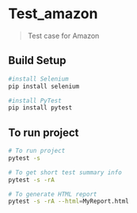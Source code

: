 # Test_amazon
> Test case for Amazon

## Build Setup
```bash
#install Selenium
pip install selenium

#install PyTest
pip install pytest

```

## To run project
```bash
# To run project
pytest -s

# To get short test summary info
pytest -s -rA

# To generate HTML report
pytest -s -rA --html=MyReport.html

```
